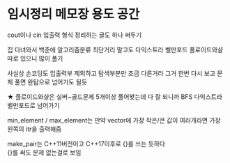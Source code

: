 # 임시정리 메모장 용도 공간

cout이나 cin 입출력 형식 정리하는 글도 하나 써두기

집 다녀와서 백준에 알고리즘분류 최단거리 말고도 다익스트라 벨만포드 플로이드와샬 따로 있으니 많이 풀기

사실상 손코딩도 입출력부 제외하고 탐색부분만 조금 다른거라 그거 한번 다시 보고 문제 풀면 완탐으로 넘어가도 될듯

★ 플로이드와샬은 실버~골드문제 5개이상 풀어봣는데 다 잘 되니까
BFS 다익스트라 벨만포드로 넘어가기

min_element / max_element는 만약 vector에 가장 작은/큰 값이 여러개라면 가장 왼쪽의 itr을 출력해줌

make_pair는 C++11버전이고 C++17이후로 {}를 쓰는 듯하다  
{}를 써도 문제 없는걸로 보임
